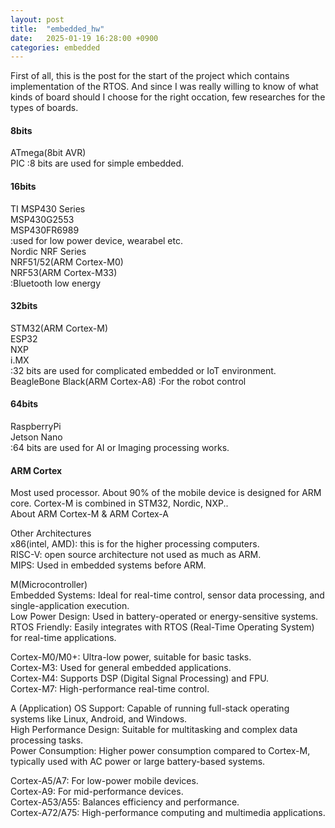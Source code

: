 ```yaml
---
layout: post
title:  "embedded_hw"
date:   2025-01-19 16:28:00 +0900
categories: embedded
---
```


First of all, this is the post for the start of the project which contains implementation of the RTOS. And since I was really willing to know of what kinds of board should I choose for the right occation, few researches for the types of boards. 

#### 8bits
ATmega(8bit AVR)  
PIC
:8 bits are used for simple embedded.  
#### 16bits
TI MSP430 Series  
MSP430G2553  
MSP430FR6989  
:used for low power device, wearabel etc.  
Nordic NRF Series  
NRF51/52(ARM Cortex-M0)  
NRF53(ARM Cortex-M33)  
:Bluetooth low energy  

#### 32bits
STM32(ARM Cortex-M)  
ESP32  
NXP  
i.MX  
:32 bits are used for complicated embedded or IoT environment.  
BeagleBone Black(ARM Cortex-A8)
:For the robot control  

#### 64bits
RaspberryPi  
Jetson Nano  
:64 bits are used for AI or Imaging processing works.
 

#### ARM Cortex  
Most used processor. About 90% of the mobile device is designed for ARM core. Cortex-M is combined in STM32, Nordic, NXP..   
About ARM Cortex-M & ARM Cortex-A  

Other Architectures  
x86(intel, AMD): this is for the higher processing computers.  
RISC-V: open source architecture not used as much as ARM.  
MIPS: Used in embedded systems before ARM.  


M(Microcontroller)  
Embedded Systems: Ideal for real-time control, sensor data processing, and single-application execution.  
Low Power Design: Used in battery-operated or energy-sensitive systems.  
RTOS Friendly: Easily integrates with RTOS (Real-Time Operating System) for real-time applications.  
  
Cortex-M0/M0+: Ultra-low power, suitable for basic tasks.  
Cortex-M3: Used for general embedded applications.  
Cortex-M4: Supports DSP (Digital Signal Processing) and FPU.  
Cortex-M7: High-performance real-time control.  
    
A (Application)
OS Support: Capable of running full-stack operating systems like Linux, Android, and Windows.  
High Performance Design: Suitable for multitasking and complex data processing tasks.  
Power Consumption: Higher power consumption compared to Cortex-M, typically used with AC power or large battery-based systems.  
  
Cortex-A5/A7: For low-power mobile devices.  
Cortex-A9: For mid-performance devices.  
Cortex-A53/A55: Balances efficiency and performance.  
Cortex-A72/A75: High-performance computing and multimedia applications.  






